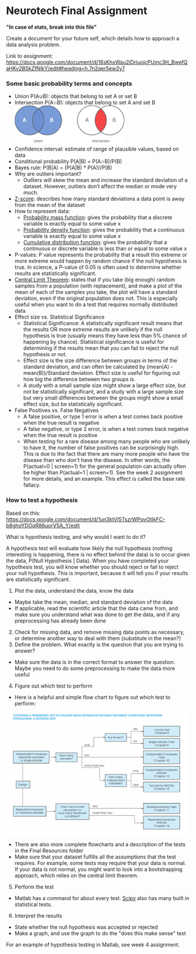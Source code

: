 # Neurotech Final Assignment
**"In case of stats, break into this file"**

Create a document for your future self, which details how to approach a data analysis problem.

Link to assignment: https://docs.google.com/document/d/16sKhxWau2iDriuojcPUmc3H_BwefQaHKv2BSkZfNlkY/edit#heading=h.7n2qer5ew2y7

### Some basic probability terms and concepts
- Union P(A∪B): objects that belong to set A or set B
- Intersection P(A∩B): objects that belong to set A and set B
  <img src="https://github.com/katie608/neurotech/blob/master/finalResources/union-intersection.png" width="300" height="auto" text-align="center" padding-left="20px"> </img>
- Confidence interval: estimate of range of plausible values, based on data
- Conditional probability P(A|B) = P(A∩B)/P(B)
- Bayes rule: P(B|A) = (P(A|B) * P(A))/P(B)
- Why are outliers important?
  *  Outliers will skew the mean and increase the standard deviation of a   dataset. However, outliers don’t affect the median or mode very much.
- [Z-score](https://www.simplypsychology.org/z-score.html): describes how many standard deviations a data point is away from the mean of the dataset
- How to represent data:
  * [Probability mass function](https://en.wikipedia.org/wiki/Probability_mass_function): gives the probability that a discrete variable is exactly equal to some value x
  * [Probability density function](https://en.wikipedia.org/wiki/Probability_density_function): gives the probability that a continuous variable is exactly equal to some value x
  * [Cumulative distribution function](https://en.wikipedia.org/wiki/Cumulative_distribution_function): gives the probability that a continuous or discrete variable is less than or equal to some value x
- P-values: P value represents the probability that a result this extreme or more extreme would happen by random chance if the null hypothesis is true. In science, a P-value of 0.05 is often used to determine whether results are statistically significant.
- [Central Limit Theorem](http://sphweb.bumc.bu.edu/otlt/MPH-Modules/BS/BS704_Probability/BS704_Probability12.html): states that if you take (big enough) random samples from a population (with replacement), and make a plot of the mean of each of the samples you take, the plot will have a standard deviation, even if the original population does not. This is especially useful when you want to do a test that requires normally distributed data.
- Effect size vs. Statistical Significance
  * Statistical Significance: A statistically significant result means that the results OR more extreme results are unlikely if the null hypothesis is true (usually means they have less than 5% chance of happening by chance). Statistical significance is useful for determining if the results mean that you can fail to reject the null hypothesis or not.
  * Effect size is the size difference between groups in terms of the standard deviation, and can often be calculated by (mean(A) - mean(B))/Standard deviation. Effect size is useful for figuring out how big the difference between two groups is.
  * A study with a small sample size might show a large effect size, but not be statistically significant, and a study with a large sample size but very small differences between the groups might show a small effect size, but be statistically significant.
- False Positives vs. False Negatives
  * A false positive, or type 1 error is when a test comes back positive when the true result is negative
  * A false negative, or type 2 error, is when a test comes back negative when the true result is positive
  * When testing for a rare disease among many people who are unlikely to have it, the number of false positives can be surprisingly high. This is due to the fact that there are many more people who have the disease than who don't have the disease. In other words, the P(actual=0 | screen=1) for the general population can actually often be higher than P(actual=1 | screen=1). See the week 2 assignment for more details, and an example. This effect is called the base rate fallacy.

### How to test a hypothesis
Based on this:
https://docs.google.com/document/d/1un3ktVI5TszrWPqvOtlkFC-b8ghoYDOqR86uorV5A_Y/edit

What is hypothesis testing, and why would I want to do it?

A hypothesis test will evaluate how likely the null hypothesis (nothing interesting is happening, there is no effect behind the data) is to occur given the data, P(Null Hypothesis | Data). When you have completed your hypothesis test, you will know whether you should reject or fail to reject your null hypothesis. This is important, because it will tell you if your results are statistically significant.

1. Plot the data, understand the data, know the data
  - Maybe take the mean, median, and standard deviation of the data
  - If applicable, read the scientific article that the data came from, and make sure you understand what was done to get the data, and if any preprocessing has already been done
2. Check for missing data, and remove missing data points as necessary, or determine another way to deal with them (substitute in the mean?)
3. Define the problem. What exactly is the question that you are trying to answer?
  - Make sure the data is in the correct format to answer the question. Maybe you need to do some preprocessing to make the data more useful
4. Figure out which test to perform
  - Here is a helpful and simple flow chart to figure out which test to perform:

  <img src="https://github.com/katie608/neurotech/blob/master/finalResources/TandZflowchart.png" width="500" height="auto" text-align="center" margin-left="20px"> </img>
  - There are also more complete flowcharts and a description of the tests in the Final Resources folder
  - Make sure that your dataset fulfills all the assumptions that the test requires. For example, some tests may require that your data is normal. If your data is not normal, you might want to look into a bootstrapping approach, which relies on the central limit theorem.
5. Perform the test
  - Matlab has a command for about every test. [Scipy](https://docs.scipy.org/doc/scipy/reference/stats.html) also has many built in statistical tests.
6. Interpret the results
  - State whether the null hypothesis was accepted or rejected
  - Make a graph, and use the graph to do the "does this make sense" test

For an example of hypothesis testing in Matlab, see week 4 assignment.
